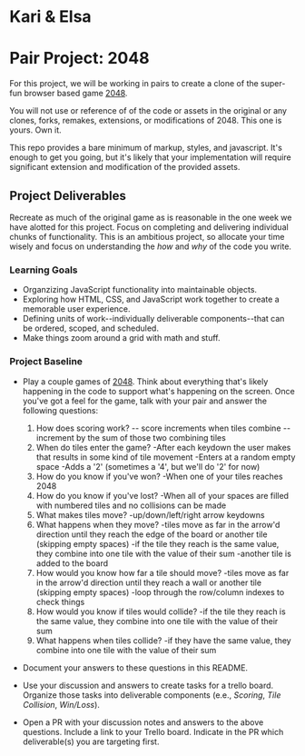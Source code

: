# Kari & Elsa

# Pair Project: 2048
For this project, we will be working in pairs to create a clone of the super-fun browser based game [2048](http://gabrielecirulli.github.io/2048/).

You will not use or reference of of the code or assets in the original or any clones, forks, remakes, extensions, or modifications of 2048. This one is yours. Own it.

This repo provides a bare minimum of markup, styles, and javascript. It's enough to get you going, but it's likely that your implementation will require significant extension and modification of the provided assets.

## Project Deliverables
Recreate as much of the original game as is reasonable in the one week we have alotted for this project. Focus on completing and delivering individual chunks of functionality. This is an ambitious project, so allocate your time wisely and focus on understanding the _how_ and _why_ of the code you write.

### Learning Goals
- Organzizing JavaScript functionality into maintainable objects.
- Exploring how HTML, CSS, and JavaScript work together to create a memorable user experience.
- Defining units of work--individually deliverable components--that can be ordered, scoped, and scheduled.
- Make things zoom around a grid with math and stuff.

### Project Baseline
- Play a couple games of [2048](http://gabrielecirulli.github.io/2048/). Think about everything that's likely happening in the code to support what's happening on the screen. Once you've got a feel for the game, talk with your pair and answer the following questions:
  1. How does scoring work?
    -- score increments when tiles combine
    -- increment by the sum of those two combining tiles
  1. When do tiles enter the game?
    -After each keydown the user makes that results in some kind of tile movement
    -Enters at a random empty space
    -Adds a '2' (sometimes a '4', but we'll do '2' for now)
  1. How do you know if you've won?
    -When one of your tiles reaches 2048
  1. How do you know if you've lost?
    -When all of your spaces are filled with numbered tiles and no collisions can be made
  1. What makes tiles move?
    -up/down/left/right arrow keydowns
  1. What happens when they move?
    -tiles move as far in the arrow'd direction until they reach the edge of the board or another tile (skipping empty spaces)
    -if the tile they reach is the same value, they combine into one tile with the value of their sum
    -another tile is added to the board
  1. How would you know how far a tile should move?
    -tiles move as far in the arrow'd direction until they reach a wall or another tile (skipping empty spaces)
    -loop through the row/column indexes to check things
  1. How would you know if tiles would collide?
    -if the tile they reach is the same value, they combine into one tile with the value of their sum
  1. What happens when tiles collide?
    -if they have the same value, they combine into one tile with the value of their sum

- Document your answers to these questions in this README.
- Use your discussion and answers to create tasks for a trello board. Organize those tasks into deliverable components (e.e., _Scoring_, _Tile Collision_, _Win/Loss_).
- Open a PR with your discussion notes and answers to the above questions. Include a link to your Trello board. Indicate in the PR which deliverable(s) you are targeting first.
